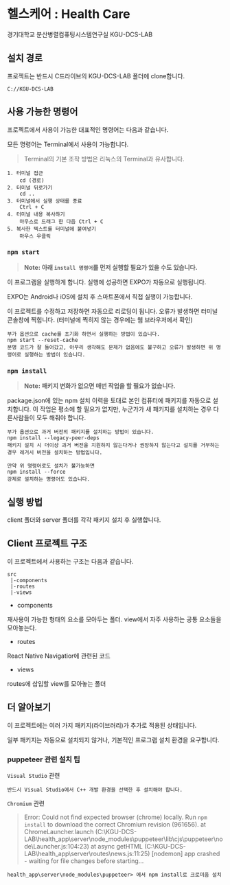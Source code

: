 # 헬스케어 : Health Care

경기대학교 분산병렬컴퓨팅시스템연구실 KGU-DCS-LAB

## 설치 경로

프로젝트는 반드시 C드라이브의 KGU-DCS-LAB 폴더에 clone합니다.

    C://KGU-DCS-LAB

## 사용 가능한 명령어

프로젝트에서 사용이 가능한 대표적인 명령어는 다음과 같습니다.

모든 명령어는 Terminal에서 사용이 가능합니다.

> Terminal의 기본 조작 방법은 리눅스의 Terminal과 유사합니다.

    1. 터미널 접근
        cd (경로)
    2. 터미널 뒤로가기
        cd ..
    3. 터미널에서 실행 상태를 종료
        Ctrl + C
    4. 터미널 내용 복사하기
        마우스로 드래그 한 다음 Ctrl + C
    5. 복사한 텍스트를 터미널에 붙여넣기
        마우스 우클릭


### `npm start`
> **Note: 아래 `install 명령어`를 먼저 실행할 필요가 있을 수도 있습니다.**

이 프로그램을 실행하게 합니다.
실행에 성공하면 EXPO가 자동으로 실행됩니다.

EXPO는 Android나 iOS에 설치 후 스마트폰에서 직접 실행이 가능합니다.

이 프로젝트를 수정하고 저장하면 자동으로 리로딩이 됩니다.
오류가 발생하면 터미널 콘솔창에 찍힙니다. (터미널에 찍히지 않는 경우에는 웹 브라우저에서 확인)

    부가 옵션으로 cache를 초기화 하면서 실행하는 방법이 있습니다.
    npm start --reset-cache
    분명 코드가 잘 들어갔고, 아무리 생각해도 문제가 없음에도 불구하고 오류가 발생하면 위 명령어로 실행하는 방법이 있습니다.


### `npm install`

> **Note: 패키지 변화가 없으면 매번 작업을 할 필요가 없습니다.**

package.json에 있는 npm 설치 이력을 토대로 본인 컴퓨터에 패키지를 자동으로 설치합니다.
이 작업은 평소에 할 필요가 없지만, 누군가가 새 패키지를 설치하는 경우 다른사람들이 모두 해줘야 합니다.

    부가 옵션으로 과거 버전의 패키지를 설치하는 방법이 있습니다.
    npm install --legacy-peer-deps
    패키지 설치 시 더이상 과거 버전을 지원하지 않는다거나 권장하지 않는다고 설치를 거부하는 경우 레거시 버전을 설치하는 방법입니다.

    만약 위 명령어로도 설치가 불가능하면
    npm install --force
    강제로 설치하는 명령어도 있습니다.

## 실행 방법

client 폴더와 server 폴더를 각각 패키지 설치 후 실행합니다.

## Client 프로젝트 구조

이 프로젝트에서 사용하는 구조는 다음과 같습니다.

    src
     |-components
     |-routes
     |-views

- components

재사용이 가능한 형태의 요소를 모아두는 폴더. view에서 자주 사용하는 공통 요소들을 모아놓는다.

- routes

React Native Navigatior에 관련된 코드

- views

routes에 삽입할 view를 모아놓는 폴더


## 더 알아보기

이 프로젝트에는 여러 가지 패키지(라이브러리)가 추가로 적용된 상태입니다.

일부 패키지는 자동으로 설치되지 않거나, 기본적인 프로그램 설치 환경을 요구합니다.

### puppeteer 관련 설치 팁

`Visual Studio` 관련

    반드시 Visual Studio에서 C++ 개발 환경을 선택한 후 설치해야 합니다.


`Chromium` 관련

> Error: Could not find expected browser (chrome) locally. Run `npm install` to download the correct Chromium revision (961656).
    at ChromeLauncher.launch (C:\KGU-DCS-LAB\health_app\server\node_modules\puppeteer\lib\cjs\puppeteer\node\Launcher.js:104:23)
    at async getHTML (C:\KGU-DCS-LAB\health_app\server\routes\news.js:11:25)
[nodemon] app crashed - waiting for file changes before starting...

    health_app\server\node_modules\puppeteer> 에서 npm install로 크로미움 설치
